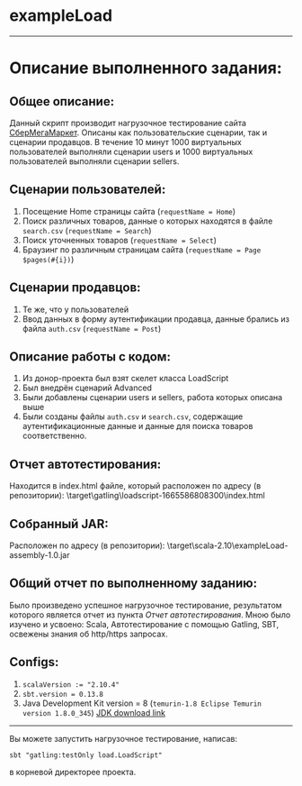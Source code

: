 # exampleLoad
____

# Описание выполненного задания:

## Общее описание:
Данный скрипт производит нагрузочное тестирование сайта [СберМегаМаркет](https://sbermegamarket.ru/). Описаны как пользовательские сценарии, так и сценарии продавцов.
В течение 10 минут 1000 виртуальных пользователей выполняли сценарии users и 1000 виртуальных пользователей выполняли сценарии sellers.

## Сценарии пользователей:
1. Посещение Home страницы сайта (```requestName = Home```)
2. Поиск различных товаров, данные о которых находятся в файле ```search.csv``` (```requestName = Search```)
3. Поиск уточненных товаров (```requestName = Select```)
4. Браузинг по различным страницам сайта (```requestName = Page $pages(#{i})```)

## Сценарии продавцов:
1. Те же, что у пользователей
2. Ввод данных в форму аутентификации продавца, данные брались из файла ```auth.csv``` (```requestName = Post```)

## Описание работы с кодом:
1. Из донор-проекта был взят скелет класса LoadScript
2. Был внедрён сценарий Advanced
3. Были добавлены сценарии users и sellers, работа которых описана выше
3. Были созданы файлы ```auth.csv``` и ```search.csv```, содержащие аутентификационные данные и данные для поиска товаров соответственно.

## Отчет автотестирования:
Находится в index.html файле, который расположен по адресу (в репозитории): \target\gatling\loadscript-1665586808300\index.html

## Собранный JAR:
Расположен по адресу (в репозитории): \target\scala-2.10\exampleLoad-assembly-1.0.jar

## Общий отчет по выполненному заданию:
Было произведено успешное нагрузочное тестирование, результатом которого является отчет из пункта _Отчет автотестирования_.
Мною было изучено и усвоено: Scala, Автотестирование с помощью Gatling, SBT, освежены знания об http/https запросах.

## Configs:
1. ```scalaVersion := "2.10.4"```
2. ```sbt.version = 0.13.8```
3. Java Development Kit version = 8 (```temurin-1.8 Eclipse Temurin version 1.8.0_345```) 
[JDK download link](https://adoptium.net/temurin/releases/?version=8)

____

Вы можете запустить нагрузочное тестирование, написав:
```
sbt "gatling:testOnly load.LoadScript"
```
в корневой директорее проекта.

